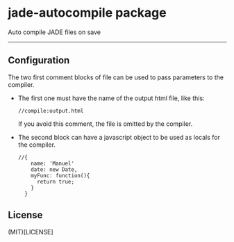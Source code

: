 # jade-autocompile package

Auto compile JADE files on save

---
## Configuration
The two first comment blocks of file can be used to pass parameters to the compiler.

* The first one must have the name of the output html file, like this:

  ```jade
  //compile:output.html
  ```
  If you avoid this comment, the file is omitted by the compiler.

* The second block can have a javascript object to be used as locals for the compiler.

  ```jade
  //{
      name: 'Manuel'
      date: new Date,
      myFunc: function(){
        return true;
      }
    }
  ```
## License
(MIT)[LICENSE]
